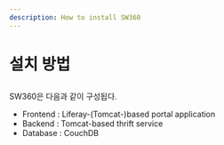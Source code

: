 ```yaml
---
description: How to install SW360
---
```


# 설치 방법

## 

SW360은 다음과 같이 구성됩다. 

* Frontend : Liferay-\(Tomcat-\)based portal application
* Backend : Tomcat-based thrift service
* Database : CouchDB



